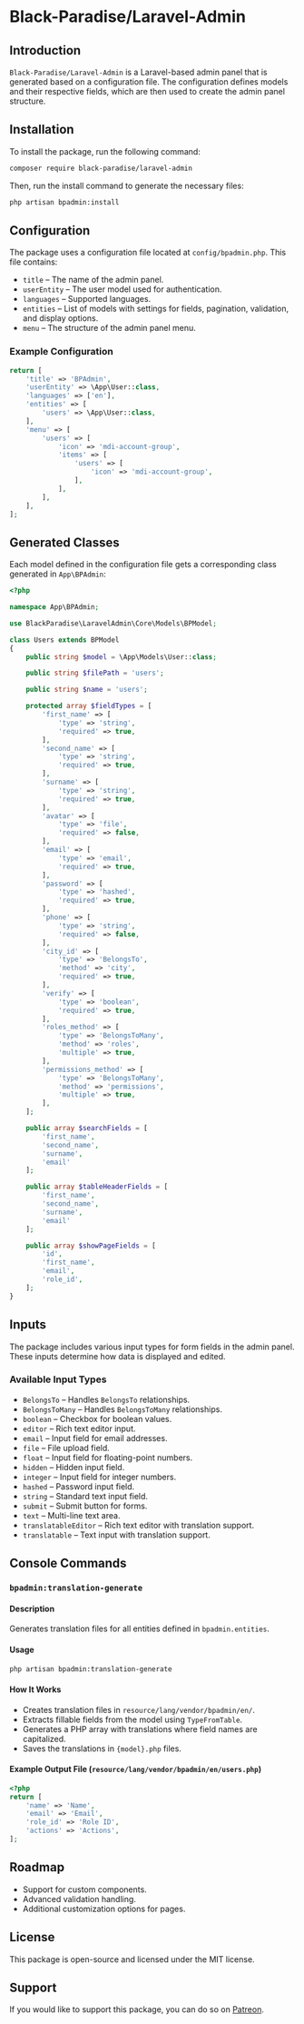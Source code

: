 # Black-Paradise/Laravel-Admin

## Introduction

`Black-Paradise/Laravel-Admin` is a Laravel-based admin panel that is generated based on a configuration file. The configuration defines models and their respective fields, which are then used to create the admin panel structure.

## Installation

To install the package, run the following command:

```sh
composer require black-paradise/laravel-admin
```


Then, run the install command to generate the necessary files:

```sh
php artisan bpadmin:install
```

## Configuration

The package uses a configuration file located at `config/bpadmin.php`. This file contains:
- `title` – The name of the admin panel.
- `userEntity` – The user model used for authentication.
- `languages` – Supported languages.
- `entities` – List of models with settings for fields, pagination, validation, and display options.
- `menu` – The structure of the admin panel menu.

### Example Configuration

```php
return [
    'title' => 'BPAdmin',
    'userEntity' => \App\User::class,
    'languages' => ['en'],
    'entities' => [
        'users' => \App\User::class,
    ],
    'menu' => [
        'users' => [
            'icon' => 'mdi-account-group',
            'items' => [
                'users' => [
                    'icon' => 'mdi-account-group',
                ],
            ],
        ],
    ],
];
```

## Generated Classes

Each model defined in the configuration file gets a corresponding class generated in `App\BPAdmin`:

```php
<?php

namespace App\BPAdmin;

use BlackParadise\LaravelAdmin\Core\Models\BPModel;

class Users extends BPModel
{
    public string $model = \App\Models\User::class;

    public string $filePath = 'users';

    public string $name = 'users';

    protected array $fieldTypes = [
        'first_name' => [
            'type' => 'string',
            'required' => true,
        ],
        'second_name' => [
            'type' => 'string',
            'required' => true,
        ],
        'surname' => [
            'type' => 'string',
            'required' => true,
        ],
        'avatar' => [
            'type' => 'file',
            'required' => false,
        ],
        'email' => [
            'type' => 'email',
            'required' => true,
        ],
        'password' => [
            'type' => 'hashed',
            'required' => true,
        ],
        'phone' => [
            'type' => 'string',
            'required' => false,
        ],
        'city_id' => [
            'type' => 'BelongsTo',
            'method' => 'city',
            'required' => true,
        ],
        'verify' => [
            'type' => 'boolean',
            'required' => true,
        ],
        'roles_method' => [
            'type' => 'BelongsToMany',
            'method' => 'roles',
            'multiple' => true,
        ],
        'permissions_method' => [
            'type' => 'BelongsToMany',
            'method' => 'permissions',
            'multiple' => true,
        ],
    ];

    public array $searchFields = [
        'first_name',
        'second_name',
        'surname',
        'email'
    ];

    public array $tableHeaderFields = [
        'first_name',
        'second_name',
        'surname',
        'email'
    ];

    public array $showPageFields = [
        'id',
        'first_name',
        'email',
        'role_id',
    ];
}
```

## Inputs

The package includes various input types for form fields in the admin panel. These inputs determine how data is displayed and edited.

### Available Input Types

- `BelongsTo` – Handles `BelongsTo` relationships.
- `BelongsToMany` – Handles `BelongsToMany` relationships.
- `boolean` – Checkbox for boolean values.
- `editor` – Rich text editor input.
- `email` – Input field for email addresses.
- `file` – File upload field.
- `float` – Input field for floating-point numbers.
- `hidden` – Hidden input field.
- `integer` – Input field for integer numbers.
- `hashed` – Password input field.
- `string` – Standard text input field.
- `submit` – Submit button for forms.
- `text` – Multi-line text area.
- `translatableEditor` – Rich text editor with translation support.
- `translatable` – Text input with translation support.

## Console Commands

### `bpadmin:translation-generate`

#### Description
Generates translation files for all entities defined in `bpadmin.entities`.

#### Usage
```sh
php artisan bpadmin:translation-generate
```

#### How It Works
- Creates translation files in `resource/lang/vendor/bpadmin/en/`.
- Extracts fillable fields from the model using `TypeFromTable`.
- Generates a PHP array with translations where field names are capitalized.
- Saves the translations in `{model}.php` files.

#### Example Output File (`resource/lang/vendor/bpadmin/en/users.php`)

```php
<?php
return [
    'name' => 'Name',
    'email' => 'Email',
    'role_id' => 'Role ID',
    'actions' => 'Actions',
];
```

## Roadmap
- Support for custom components.
- Advanced validation handling.
- Additional customization options for pages.

## License
This package is open-source and licensed under the MIT license.

## Support

If you would like to support this package, you can do so on [Patreon](https://patreon.com/BlackParadise?utm_medium=unknown&utm_source=join_link&utm_campaign=creatorshare_creator&utm_content=copyLink).
